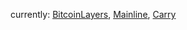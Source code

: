 <!-- ### Hi there 👋 -->

currently: [BitcoinLayers](https://bitcoinlayers.org), [Mainline](https://getmainline.io), [Carry](https://carry.com)
